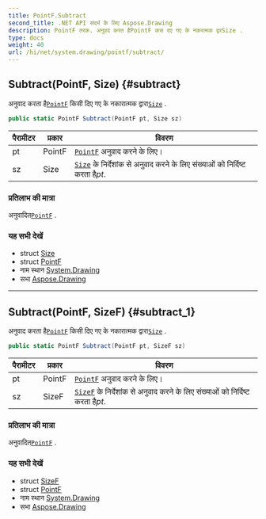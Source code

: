 ```yaml
---
title: PointF.Subtract
second_title: .NET API संदर्भ के लिए Aspose.Drawing
description: PointF तरक. अनुवद करत हैPointF कस दए गए के नकरत्मक द्वरSize .
type: docs
weight: 40
url: /hi/net/system.drawing/pointf/subtract/
---
```

## Subtract(PointF, Size) {#subtract}

अनुवाद करता है[`PointF`](../) किसी दिए गए के नकारात्मक द्वारा[`Size`](../../size/) .

```csharp
public static PointF Subtract(PointF pt, Size sz)
```

| पैरामीटर | प्रकार | विवरण |
| --- | --- | --- |
| pt | PointF | [`PointF`](../) अनुवाद करने के लिए। |
| sz | Size | [`Size`](../../size/) के निर्देशांक से अनुवाद करने के लिए संख्याओं को निर्दिष्ट करता है*pt*. |

### प्रतिलाभ की मात्रा

अनुवादित[`PointF`](../) .

### यह सभी देखें

* struct [Size](../../size/)
* struct [PointF](../)
* नाम स्थान [System.Drawing](../../pointf/)
* सभा [Aspose.Drawing](../../../)

---

## Subtract(PointF, SizeF) {#subtract_1}

अनुवाद करता है[`PointF`](../) किसी दिए गए के नकारात्मक द्वारा[`Size`](../../size/) .

```csharp
public static PointF Subtract(PointF pt, SizeF sz)
```

| पैरामीटर | प्रकार | विवरण |
| --- | --- | --- |
| pt | PointF | [`PointF`](../) अनुवाद करने के लिए। |
| sz | SizeF | [`SizeF`](../../sizef/) के निर्देशांक से अनुवाद करने के लिए संख्याओं को निर्दिष्ट करता है*pt*. |

### प्रतिलाभ की मात्रा

अनुवादित[`PointF`](../) .

### यह सभी देखें

* struct [SizeF](../../sizef/)
* struct [PointF](../)
* नाम स्थान [System.Drawing](../../pointf/)
* सभा [Aspose.Drawing](../../../)


